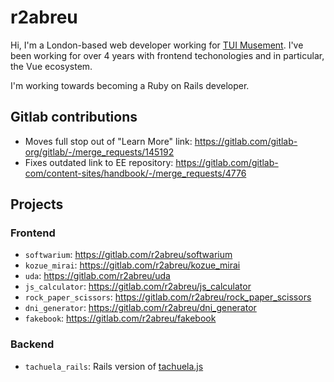 # r2abreu

Hi, I'm a London-based web developer working for [TUI Musement](https://www.tuimusement.com/us/). I've been working for over 4 years with frontend techonologies and in particular, the Vue ecosystem.

I'm working towards becoming a Ruby on Rails developer.

## Gitlab contributions

- Moves full stop out of "Learn More" link: https://gitlab.com/gitlab-org/gitlab/-/merge_requests/145192
- Fixes outdated link to EE repository: https://gitlab.com/gitlab-com/content-sites/handbook/-/merge_requests/4776

## Projects 

### Frontend

- `softwarium`: https://gitlab.com/r2abreu/softwarium
- `kozue_mirai`: https://gitlab.com/r2abreu/kozue_mirai
- `uda`: https://gitlab.com/r2abreu/uda
- `js_calculator`: https://gitlab.com/r2abreu/js_calculator
- `rock_paper_scissors`: https://gitlab.com/r2abreu/rock_paper_scissors
- `dni_generator`: https://gitlab.com/r2abreu/dni_generator
- `fakebook`: https://gitlab.com/r2abreu/fakebook


### Backend

- `tachuela_rails`: Rails version of [tachuela.js](https://gitlab.com/r2abreu/tachuela_rails)